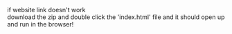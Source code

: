 if website link doesn't work <br>
download the zip and double click the 'index.html' file and it should open up and run in the browser!